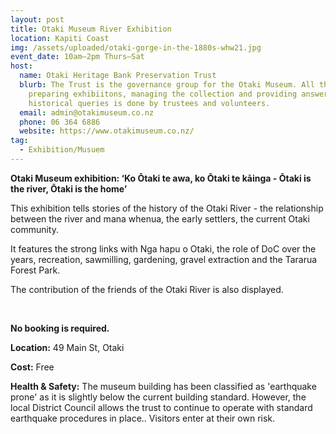 ```yaml
---
layout: post
title: Otaki Museum River Exhibition
location: Kapiti Coast
img: /assets/uploaded/otaki-gorge-in-the-1880s-whw21.jpg
event_date: 10am–2pm Thurs–Sat
host:
  name: Otaki Heritage Bank Preservation Trust
  blurb: The Trust is the governance group for the Otaki Museum. All the work of
    preparing exhibiitons, managing the collection and providing answers to
    historical queries is done by trustees and volunteers.
  email: admin@otakimuseum.co.nz
  phone: 06 364 6886
  website: https://www.otakimuseum.co.nz/
tag:
  - Exhibition/Musuem
---
```

**Otaki Museum exhibition: ‘Ko Ōtaki te awa, ko Ōtaki te kāinga - Ōtaki is the river, Ōtaki is the home’**

This exhibition tells stories of the history of the Otaki River - the relationship between the river and mana whenua, the early settlers, the current Otaki community. 

It features the strong links with Nga hapu o Otaki, the role of DoC over the years, recreation, sawmilling, gardening, gravel extraction and the Tararua Forest Park. 

The contribution of the friends of the Otaki River is also displayed.

<br>

**No booking is required.** 

**Location:** 49 Main St, Otaki

**Cost:** Free

**Health & Safety:** The museum building has been classified as 'earthquake prone' as it is slightly below the current building standard. However, the local District Council allows the trust to continue to operate with standard earthquake procedures in place.. Visitors enter at their own risk.
